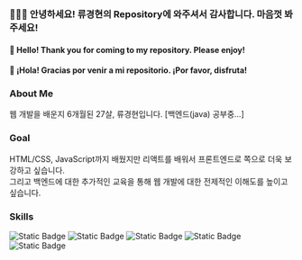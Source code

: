 ### 🙋🏻‍♂️ 안녕하세요! 류경현의 Repository에 와주셔서 감사합니다. 마음껏 봐주세요!
#### 🤠 Hello! Thank you for coming to my repository. Please enjoy!
#### 🤩 ¡Hola! Gracias por venir a mi repositorio. ¡Por favor, disfruta!

### About Me
  웹 개발을 배운지 6개월된 27살, 류경현입니다.
  [백엔드(java) 공부중...]
  
### Goal
  HTML/CSS, JavaScript까지 배웠지만 리액트를 배워서 프론트엔드로 쪽으로 더욱 보강하고 싶습니다.<br>
  그리고 백엔드에 대한 추가적인 교육을 통해 웹 개발에 대한 전제적인 이해도를 높이고 싶습니다.
  
### Skills
![Static Badge](https://img.shields.io/badge/HTML5-red)
![Static Badge](https://img.shields.io/badge/CSS3-purple)
![Static Badge](https://img.shields.io/badge/JavaScript-gold)
![Static Badge](https://img.shields.io/badge/FIGMA-pink)
![Static Badge](https://img.shields.io/badge/SCSS-orange)


<!--
**RyuKyoungHyun/RyuKyoungHyun** is a ✨ _special_ ✨ repository because its `README.md` (this file) appears on your GitHub profile.

Here are some ideas to get you started:

- 🔭 I’m currently working on ...
- 🌱 I’m currently learning ...
- 👯 I’m looking to collaborate on ...
- 🤔 I’m looking for help with ...
- 💬 Ask me about ...
- 📫 How to reach me: ...
- 😄 Pronouns: ...
- ⚡ Fun fact: ...
-->
